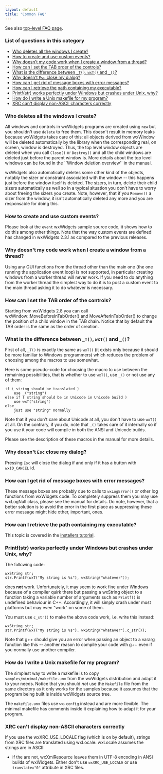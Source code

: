 ```yaml
---
layout: default
title: "Common FAQ"
---
```


See also [top-level FAQ page](/docs/faq/).

### List of questions in this category

*   [Who deletes all the windows I create?](#windelete)
*   [How to create and use custom events?](#custevent)
*   [Why doesn't my code work when I create a window from a thread?](#guithread)
*   [How can I set the TAB order of the controls?](#taborder)
*   [What is the difference between `_T()`, `wxT()` and `_()`?](#wxtmacro)
*   [Why doesn't `Esc` close my dialog?](#escdlg)
*   [How can I get rid of message boxes with error messages?](#lognull)
*   [How can I retrieve the path containing my executable?](#exedir)
*   [Printf(str) works perfectly under Windows but crashes under Unix, why?](#printfstr)
*   [How do I write a Unix makefile for my program?](#makefile)
*   [XRC can't display non-ASCII characters correctly](#xrclocale)

<a name="windelete"></a>

### Who deletes all the windows I create?

All windows and controls in wxWidgets programs are created using `new` but you
shouldn't use `delete` to free them. This doesn't result in memory leaks
because wxWidgets takes care of this: all objects derived from wxWindow will be
deleted automatically by the library when the corresponding real, on screen,
window is destroyed. Thus, the top level window objects are deleted when you
call `Close()` or `Destroy()` and all the child windows are deleted just before
the parent window is. More details about the top level windows can be found in
the ``Window deletion overview'' in the manual.

wxWidgets also automatically deletes some other kind of the objects, notably
the sizer or constraint associated with the window -- this happens just before
the window itself is deleted. The sizers, in turn, delete their child sizers
automatically as well so in a typical situation you don't have to worry about
freeing the sizers you create. Note, however, that if you `Remove()` a sizer
from the window, it isn't automatically deleted any more and you are
responsable for doing this.

<a name="custevent"></a>

### How to create and use custom events?

Please look at the `event` wxWidgets sample source code, it shows how to do
this among other things. Note that the way custom events are defined has
changed in wxWidgets 2.3.1 as compared to the previous releases.

<a name="guithread"></a>

### Why doesn't my code work when I create a window from a thread?

Using any GUI functions from the thread other than the main one (the one
running the application event loop) is not supported, in particular creating
windows from a worker thread will never work. If you need to do anything from
the worker thread the simplest way to do it is to post a custom event to the
main thread asking it to do whatever is necessary.

<a name="taborder"></a>

### How can I set the TAB order of the controls?

Starting from wxWidgets 2.8 you can call wxWindow::MoveBeforeInTabOrder() and
MoveAfterInTabOrder() to change the position of a child window in the TAB
chain. Notice that by default the TAB order is the same as the order of
creation.

<a name="wxtmacro"></a>

### What is the difference between `_T()`, `wxT()` and `_()`?

First of all, `_T()` is exactly the same as `wxT()` (it exists only because it
should be more familiar to Windows programmers) which reduces the problem of
choosing among the macros to use somewhat.

Here is some pseudo-code for choosing the macro to use between the remaining
possibilities, that is whether to use `wxT()`, use `_()` or not use any of
them:

    if ( string should be translated )
        use _("string")
    else if ( string should be in Unicode in Unicode build )
        use wxT("string")
    else
        just use "string" normally

Note that if you don't care about Unicode at all, you don't have to use `wxT()`
at all. On the contrary, if you do, note that `_()` takes care of it internally
so if you use it your code will compile in both the ANSI and Unicode builds.

Please see the description of these macros in the manual for more details.

<a name="escdlg"></a>

### Why doesn't `Esc` close my dialog?

Pressing `Esc` will close the dialog if and only if it has a button with
`wxID_CANCEL` id.

<a name="lognull"></a>

### How can I get rid of message boxes with error messages?

These message boxes are probably due to calls to `wxLogError()` or other log
functions from wxWidgets code. To completely suppress them you may use
wxLogNull class, please see the manual for details. Do note, however, that a
better solution is to avoid the error in the first place as suppressing these
error message might hide other, important, ones.

<a name="exedir"></a>

### How can I retrieve the path containing my executable?

This topic is covered in the [installers tutorial](/docs/tutorials/building-installers/).

<a name="printfstr"></a>

### Printf(str) works perfectly under Windows but crashes under Unix, why?

The following code:

    wxString str;
    str.Printf(wxT("My string is %s"), wxString("whatever"));

does **not** work. Unfortunately, it may seem to work fine under Windows
because of a compiler quirk there but passing a wxString object to a function
taking a variable number of arguments such as `Printf()` is undefined behaviour
in C++. Accordingly, it will simply crash under most platforms but may even
"work" on some of them.

You must use `c_str()` to make the above code work, i.e. write this instead:

    wxString str;
    str.Printf(wxT("My string is %s"), wxString("whatever").c_str());

Note that g++ should give you an error when passing an object to a vararg
function like this -- another reason to compile your code with g++ even if you
normally use another compiler.

<a name="makefile"></a>

### How do I write a Unix makefile for my program?

The simplest way to write a makefile is to copy `samples/minimal/makefile.unx`
from the wxWidgets distribution and adapt it to your needs. Notice that you
should _not_ use the `Makefile` file from the same directory as it only works
for the samples because it assumes that the program being built is inside
wxWidgets source tree.

The `makefile.unx` files use `wx-config` instead and are more flexible. The
minimal makefile has comments inside it explaining how to adapt it for your
program.

<a name="xrclocale"></a>

### XRC can't display non-ASCII characters correctly

If you use the wxXRC_USE_LOCALE flag (which is on by default), strings from XRC
files are translated using wxLocale. wxLocale assumes the strings are in ASCII
- if the are not, wxXmlResource leaves them in UTF-8 encoding in ANSI builds of
wxWidgets. Either don't use `wxXRC_USE_LOCALE` or use `translate="0"` attribute
in XRC files.
